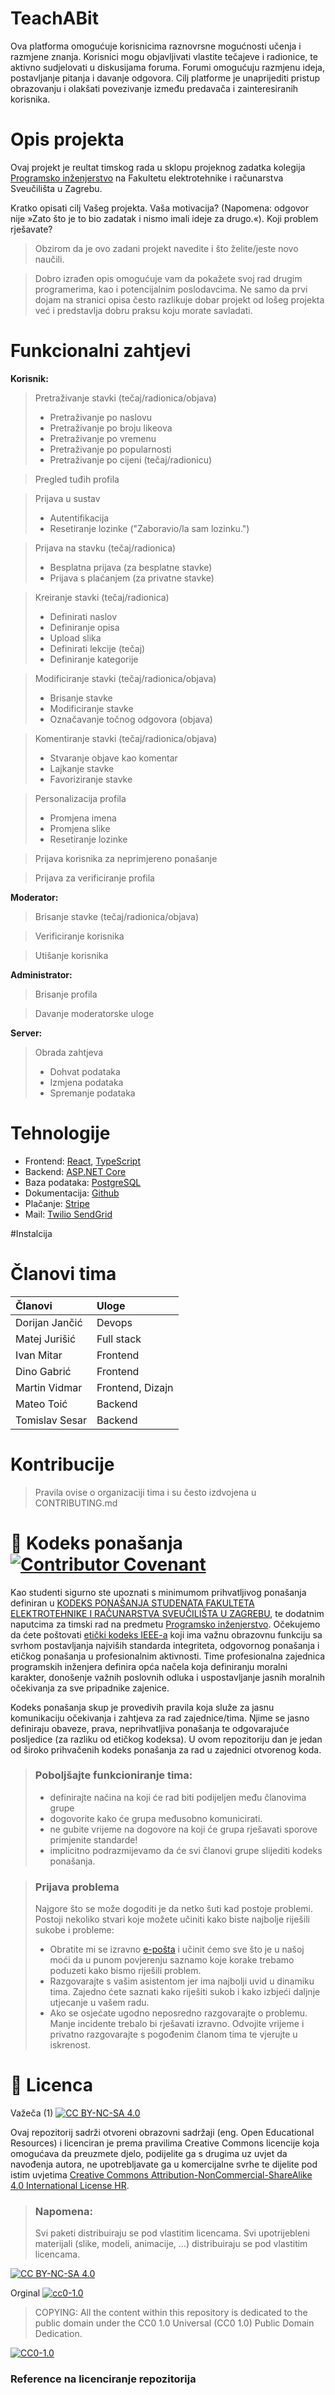 # TeachABit
Ova platforma omogućuje korisnicima raznovrsne mogućnosti učenja i razmjene znanja. Korisnici mogu objavljivati vlastite tečajeve i radionice, te aktivno sudjelovati u diskusijama foruma. Forumi omogućuju razmjenu ideja, postavljanje pitanja i davanje odgovora. Cilj platforme je unaprijediti pristup obrazovanju i olakšati povezivanje između predavača i zainteresiranih korisnika.

# Opis projekta
Ovaj projekt je reultat timskog rada u sklopu projeknog zadatka kolegija [Programsko inženjerstvo](https://www.fer.unizg.hr/predmet/proinz) na Fakultetu elektrotehnike i računarstva Sveučilišta u Zagrebu. 

Kratko opisati cilj Vašeg projekta. Vaša motivacija?  (Napomena: odgovor nije »Zato što je to bio zadatak i nismo imali ideje za drugo.«). Koji problem rješavate?
> Obzirom da je ovo zadani projekt navedite i što želite/jeste novo  naučili.

> Dobro izrađen opis omogućuje vam da pokažete svoj rad drugim programerima, kao i potencijalnim poslodavcima. Ne samo da prvi dojam na stranici opisa često razlikuje dobar projekt od lošeg projekta već i predstavlja dobru praksu koju morate savladati.

# Funkcionalni zahtjevi
**Korisnik:**
>Pretraživanje stavki (tečaj/radionica/objava)
>* Pretraživanje po naslovu
>* Pretraživanje po broju likeova
>* Pretraživanje po vremenu
>* Pretraživanje po popularnosti
>* Pretraživanje po cijeni (tečaj/radionicu)

> Pregled tuđih profila

> Prijava u sustav
>* Autentifikacija
>* Resetiranje lozinke ("Zaboravio/la sam lozinku.")

> Prijava na stavku (tečaj/radionica)
>* Besplatna prijava (za besplatne stavke)
>* Prijava s plaćanjem (za privatne stavke)

> Kreiranje stavki (tečaj/radionica)
>* Definirati naslov
>* Definiranje opisa
>* Upload slika
>* Definirati lekcije (tečaj)
>* Definiranje kategorije

> Modificiranje stavki (tečaj/radionica/objava)
>* Brisanje stavke
>* Modificiranje stavke
>* Označavanje točnog odgovora (objava)

> Komentiranje stavki (tečaj/radionica/objava)
>* Stvaranje objave kao komentar
>* Lajkanje stavke
>* Favoriziranje stavke

> Personalizacija profila
>* Promjena imena
>* Promjena slike
>* Resetiranje lozinke

> Prijava korisnika za neprimjereno ponašanje

> Prijava za verificiranje profila

**Moderator:**
> Brisanje stavke (tečaj/radionica/objava)

> Verificiranje korisnika

> Utišanje korisnika

**Administrator:**
> Brisanje profila

> Davanje moderatorske uloge

**Server:**
> Obrada zahtjeva
>* Dohvat podataka
>* Izmjena podataka
>* Spremanje podataka


# Tehnologije
* Frontend: [React](https://reactjs.org/), [TypeScript](https://www.typescriptlang.org/)
* Backend: [ASP.NET Core](https://dotnet.microsoft.com/apps/aspnet)
* Baza podataka: [PostgreSQL](https://www.postgresql.org/)
* Dokumentacija: [Github](https://github.com/)
* Plačanje: [Stripe](https://stripe.com/en-hr)
* Mail: [Twilio SendGrid](https://sendgrid.com/en-us)

#Instalcija
# Članovi tima 
| Članovi           | Uloge             |
|:------------------|:------------------|
| Dorijan Jančić    | Devops            |
| Matej Jurišić     | Full stack        |
| Ivan Mitar        | Frontend          |
| Dino Gabrić       | Frontend          |
| Martin Vidmar     | Frontend, Dizajn  |
| Mateo Toić        | Backend           |
| Tomislav Sesar    | Backend           |

# Kontribucije
>Pravila ovise o organizaciji tima i su često izdvojena u CONTRIBUTING.md



# 📝 Kodeks ponašanja [![Contributor Covenant](https://img.shields.io/badge/Contributor%20Covenant-2.1-4baaaa.svg)](CODE_OF_CONDUCT.md)
Kao studenti sigurno ste upoznati s minimumom prihvatljivog ponašanja definiran u [KODEKS PONAŠANJA STUDENATA FAKULTETA ELEKTROTEHNIKE I RAČUNARSTVA SVEUČILIŠTA U ZAGREBU](https://www.fer.hr/_download/repository/Kodeks_ponasanja_studenata_FER-a_procisceni_tekst_2016%5B1%5D.pdf), te dodatnim naputcima za timski rad na predmetu [Programsko inženjerstvo](https://wwww.fer.hr).
Očekujemo da ćete poštovati [etički kodeks IEEE-a](https://www.ieee.org/about/corporate/governance/p7-8.html) koji ima važnu obrazovnu funkciju sa svrhom postavljanja najviših standarda integriteta, odgovornog ponašanja i etičkog ponašanja u profesionalnim aktivnosti. Time profesionalna zajednica programskih inženjera definira opća načela koja definiranju  moralni karakter, donošenje važnih poslovnih odluka i uspostavljanje jasnih moralnih očekivanja za sve pripadnike zajenice.

Kodeks ponašanja skup je provedivih pravila koja služe za jasnu komunikaciju očekivanja i zahtjeva za rad zajednice/tima. Njime se jasno definiraju obaveze, prava, neprihvatljiva ponašanja te  odgovarajuće posljedice (za razliku od etičkog kodeksa). U ovom repozitoriju dan je jedan od široko prihvačenih kodeks ponašanja za rad u zajednici otvorenog koda.
>### Poboljšajte funkcioniranje tima:
>* definirajte načina na koji će rad biti podijeljen među članovima grupe
>* dogovorite kako će grupa međusobno komunicirati.
>* ne gubite vrijeme na dogovore na koji će grupa rješavati sporove primjenite standarde!
>* implicitno podrazmijevamo da će svi članovi grupe slijediti kodeks ponašanja.
 
>###  Prijava problema
>Najgore što se može dogoditi je da netko šuti kad postoje problemi. Postoji nekoliko stvari koje možete učiniti kako biste najbolje riješili sukobe i probleme:
>* Obratite mi se izravno [e-pošta](mailto:vlado.sruk@fer.hr) i  učinit ćemo sve što je u našoj moći da u punom povjerenju saznamo koje korake trebamo poduzeti kako bismo riješili problem.
>* Razgovarajte s vašim asistentom jer ima najbolji uvid u dinamiku tima. Zajedno ćete saznati kako riješiti sukob i kako izbjeći daljnje utjecanje u vašem radu.
>* Ako se osjećate ugodno neposredno razgovarajte o problemu. Manje incidente trebalo bi rješavati izravno. Odvojite vrijeme i privatno razgovarajte s pogođenim članom tima te vjerujte u iskrenost.

# 📝 Licenca
Važeča (1)
[![CC BY-NC-SA 4.0][cc-by-nc-sa-shield]][cc-by-nc-sa]

Ovaj repozitorij sadrži otvoreni obrazovni sadržaji (eng. Open Educational Resources)  i licenciran je prema pravilima Creative Commons licencije koja omogućava da preuzmete djelo, podijelite ga s drugima uz 
uvjet da navođenja autora, ne upotrebljavate ga u komercijalne svrhe te dijelite pod istim uvjetima [Creative Commons Attribution-NonCommercial-ShareAlike 4.0 International License HR][cc-by-nc-sa].
>
> ### Napomena:
>
> Svi paketi distribuiraju se pod vlastitim licencama.
> Svi upotrijebleni materijali  (slike, modeli, animacije, ...) distribuiraju se pod vlastitim licencama.

[![CC BY-NC-SA 4.0][cc-by-nc-sa-image]][cc-by-nc-sa]

[cc-by-nc-sa]: https://creativecommons.org/licenses/by-nc/4.0/deed.hr 
[cc-by-nc-sa-image]: https://licensebuttons.net/l/by-nc-sa/4.0/88x31.png
[cc-by-nc-sa-shield]: https://img.shields.io/badge/License-CC%20BY--NC--SA%204.0-lightgrey.svg

Orginal [![cc0-1.0][cc0-1.0-shield]][cc0-1.0]
>
>COPYING: All the content within this repository is dedicated to the public domain under the CC0 1.0 Universal (CC0 1.0) Public Domain Dedication.
>
[![CC0-1.0][cc0-1.0-image]][cc0-1.0]

[cc0-1.0]: https://creativecommons.org/licenses/by/1.0/deed.en
[cc0-1.0-image]: https://licensebuttons.net/l/by/1.0/88x31.png
[cc0-1.0-shield]: https://img.shields.io/badge/License-CC0--1.0-lightgrey.svg

### Reference na licenciranje repozitorija
